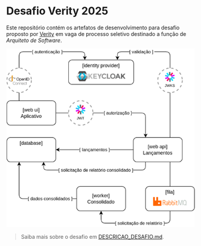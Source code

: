 # Desafio Verity 2025

Este repositório contém os artefatos de desenvolvimento para desafio proposto
por [Verity](https://www.verity.com.br) em vaga de processo seletivo destinado
a função de _Arquiteto de Software_.

![](componentes.png)

> Saiba mais sobre o desafio em [DESCRICAO_DESAFIO.md](DESCRICAO_DESAFIO.md).